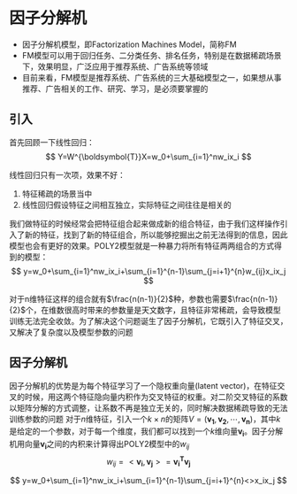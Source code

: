 # 因子分解机
* 因子分解机模型，即Factorization Machines Model，简称FM
* FM模型可以用于回归任务、二分类任务、排名任务，特别是在数据稀疏场景下，效果明显，广泛应用于推荐系统、广告系统等领域
* 目前来看，FM模型是推荐系统、广告系统的三大基础模型之一，如果想从事推荐、广告相关的工作、研究、学习，是必须要掌握的

## 引入
首先回顾一下线性回归：
$$
Y=W^{\boldsymbol{T}}X=w_0+\sum_{i=1}^nw_ix_i
$$

线性回归只有一次项，效果不好：
1. 特征稀疏的场景当中
2. 线性回归假设特征之间相互独立，实际特征之间往往是相关的

我们做特征的时候经常会把特征组合起来做成新的组合特征，由于我们这样操作引入了新的特征，找到了新的特征组合，所以能够挖掘出之前无法得到的信息，因此模型也会有更好的效果。POLY2模型就是一种暴力将所有特征两两组合的方式得到的模型：
$$
y=w_0+\sum_{i=1}^nw_ix_i+\sum_{i=1}^{n-1}\sum_{j=i+1}^{n}w_{ij}x_ix_j
$$

对于n维特征这样的组合就有$\frac{n(n-1)}{2}$种，参数也需要$\frac{n(n-1)}{2}$个，在维数很高时带来的参数量是天文数字，且特征非常稀疏，会导致模型训练无法完全收敛。为了解决这个问题诞生了因子分解机，它既引入了特征交叉，又解决了复杂度以及模型参数的问题

## 因子分解机
因子分解机的优势是为每个特征学习了一个隐权重向量(latent vector)，在特征交叉的时候，用这两个特征隐向量内积作为交叉特征的权重。对二阶交叉特征的系数以矩阵分解的方式调整，让系数不再是独立无关的，同时解决数据稀疏导致的无法训练参数的问题
对于$n$维特征，引入一个$k\times n$的矩阵$V=(\boldsymbol{v_1},\boldsymbol{v_2},\cdots,\boldsymbol{v_n})$，其中$k$是给定的一个参数，对于每一个维度，我们都可以找到一个$k$维向量$\boldsymbol{v_i}$。因子分解机用向量$\boldsymbol{v_i}$之间的内积来计算得出POLY2模型中的$w_{ij}$
$$
w_{ij}=<\boldsymbol{v_i},\boldsymbol{v_j}>=\boldsymbol{v_i}^{\boldsymbol{T}}\boldsymbol{v_j}
$$


$$
y=w_0+\sum_{i=1}^nw_ix_i+\sum_{i=1}^{n-1}\sum_{j=i+1}^{n}<>x_ix_j
$$